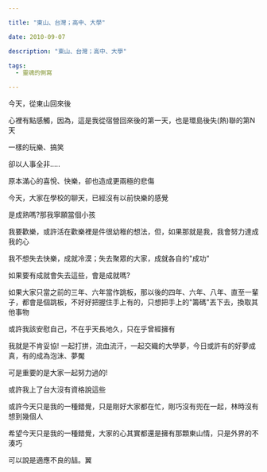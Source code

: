 ```yaml
---

title: "東山、台灣；高中、大學"

date: 2010-09-07

description: "東山、台灣；高中、大學"

tags:
  - 靈魂的側寫

---
```


今天，從東山回來後  

  

心裡有點感觸，因為，這是我從宿營回來後的第一天，也是環島後失(熱)聯的第N天  

  

一樣的玩樂、搞笑  

  

卻以人事全非.....  

  

原本滿心的喜悅、快樂，卻也造成更兩極的悲傷  

  

  

今天，大家在學校的聊天，已經沒有以前快樂的感覺  

  

是成熟嗎?那我寧願當個小孩  

  

我要歡樂，或許活在歡樂裡是件很幼稚的想法，但，如果那就是我，我會努力達成我的心  

  

  

我不想失去快樂，成就冷漠；失去聚眾的大家，成就各自的"成功"  

  

如果要有成就會失去這些，會是成就嗎?  

  

如果大家只當之前的三年、六年當作跳板，那以後的四年、六年、八年、直至一輩子，都會是個跳板，不好好把握住手上有的，只想把手上的"籌碼"丟下去，換取其他事物  

  

或許我該安慰自己，不在乎天長地久，只在乎曾經擁有  

我就是不肯妥協! 一起打拼，流血流汗，一起交織的大學夢，今日或許有的好夢成真，有的成為泡沫、夢魘  

可是重要的是大家一起努力過的!  

或許我上了台大沒有資格說這些  

  

或許今天只是我的一種錯覺，只是剛好大家都在忙，剛巧沒有兜在一起，林時沒有想到幾個人  

希望今天只是我的一種錯覺，大家的心其實都還是擁有那顆東山情，只是外界的不湊巧  

  

  

可以說是適應不良的喆。翼  

  

